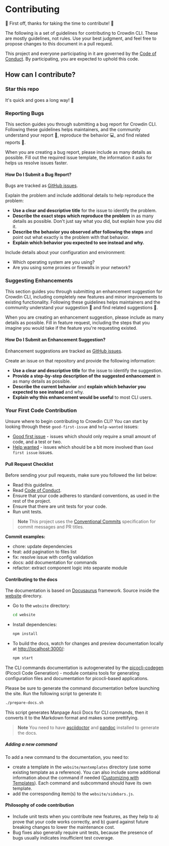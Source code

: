 # Contributing

:tada: First off, thanks for taking the time to contribute! :tada:

The following is a set of guidelines for contributing to Crowdin CLI. These are mostly guidelines, not rules. Use your best judgment, and feel free to propose changes to this document in a pull request.

This project and everyone participating in it are governed by the [Code of Conduct](/CODE_OF_CONDUCT.md). By participating, you are expected to uphold this code.

## How can I contribute?

### Star this repo

It's quick and goes a long way! :stars:

### Reporting Bugs

This section guides you through submitting a bug report for Crowdin CLI. Following these guidelines helps maintainers, and the community understand your report :pencil:, reproduce the behavior :computer:, and find related reports :mag_right:.

When you are creating a bug report, please include as many details as possible. Fill out the required issue template, the information it asks for helps us resolve issues faster.

#### How Do I Submit a Bug Report?

Bugs are tracked as [GitHub issues](https://github.com/crowdin/crowdin-cli/issues/).

Explain the problem and include additional details to help reproduce the problem:

* **Use a clear and descriptive title** for the issue to identify the problem.
* **Describe the exact steps which reproduce the problem** in as many details as possible. Don't just say what you did, but explain how you did it.
* **Describe the behavior you observed after following the steps** and point out what exactly is the problem with that behavior.
* **Explain which behavior you expected to see instead and why.**

Include details about your configuration and environment:

* Which operating system are you using?
* Are you using some proxies or firewalls in your network?

### Suggesting Enhancements

This section guides you through submitting an enhancement suggestion for Crowdin CLI, including completely new features and minor improvements to existing functionality. Following these guidelines helps maintainers and the community understand your suggestion :pencil: and find related suggestions :mag_right:.

When you are creating an enhancement suggestion, please include as many details as possible. Fill in feature request, including the steps that you imagine you would take if the feature you're requesting existed.

#### How Do I Submit an Enhancement Suggestion?

Enhancement suggestions are tracked as [GitHub issues](https://github.com/crowdin/crowdin-cli/issues/).

Create an issue on that repository and provide the following information:

* **Use a clear and descriptive title** for the issue to identify the suggestion.
* **Provide a step-by-step description of the suggested enhancement** in as many details as possible.
* **Describe the current behavior** and **explain which behavior you expected to see instead** and why.
* **Explain why this enhancement would be useful** to most CLI users.

### Your First Code Contribution

Unsure where to begin contributing to Crowdin CLI? You can start by looking through these `good-first-issue` and `help-wanted` issues:

* [Good first issue](https://github.com/crowdin/crowdin-cli/issues?q=is%3Aopen+is%3Aissue+label%3A%22good+first+issue%22) - issues which should only require a small amount of code, and a test or two.
* [Help wanted](https://github.com/crowdin/crowdin-cli/issues?q=is%3Aopen+is%3Aissue+label%3A%22help+wanted%22) - issues which should be a bit more involved than `Good first issue` issues.

#### Pull Request Checklist

Before sending your pull requests, make sure you followed the list below:

- Read this guideline.
- Read [Code of Conduct](/CODE_OF_CONDUCT.md).
- Ensure that your code adheres to standard conventions, as used in the rest of the project.
- Ensure that there are unit tests for your code.
- Run unit tests.

> **Note**
> This project uses the [Conventional Commits](https://www.conventionalcommits.org/en/v1.0.0/) specification for commit messages and PR titles.

**Commit examples:**

- chore: update dependencies
- feat: add pagination to files list
- fix: resolve issue with config validation
- docs: add documentation for commands
- refactor: extract component logic into separate module

#### Contributing to the docs

The documentation is based on [Docusaurus](https://docusaurus.io/) framework. Source inside the [website](https://github.com/crowdin/crowdin-cli/tree/main/website) directory.

- Go to the `website` directory:

  ```sh
  cd website
  ```

- Install dependencies:

   ```sh
   npm install
   ```

- To build the docs, watch for changes and preview documentation locally at [http://localhost:3000/](http://localhost:3000/):

   ```sh
   npm start
   ```

The CLI commands documentation is autogenerated by the [picocli-codegen](https://github.com/remkop/picocli/tree/main/picocli-codegen) (Picocli Code Generation) - module contains tools for generating configuration files and documentation for picocli-based applications.

Please be sure to generate the command documentation before launching the site. Run the following script to generate it:

```sh
./prepare-docs.sh
```

This script generates Manpage Ascii Docs for CLI commands, then it converts it to the Markdown format and makes some prettifying.

> **Note**
> You need to have [asciidoctor](https://docs.asciidoctor.org/asciidoctor/latest/install/) and [pandoc](https://pandoc.org/installing.html) installed to generate the docs.

##### Adding a new command

To add a new command to the documentation, you need to:

- create a template in the `website/mantemplates` directory (use some existing template as a reference). You can also include some additional information about the command if needed ([Customizing with Templates](https://github.com/remkop/picocli/tree/main/picocli-codegen#customizing-with-templates)). Each command and subcommand should have its own template.
- add the corresponding item(s) to the `website/sidebars.js`.

#### Philosophy of code contribution

- Include unit tests when you contribute new features, as they help to a) prove that your code works correctly, and b) guard against future breaking changes to lower the maintenance cost.
- Bug fixes also generally require unit tests, because the presence of bugs usually indicates insufficient test coverage.
